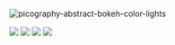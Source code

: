 ![picography-abstract-bokeh-color-lights](https://github.com/rkepdls/rkepdls/assets/130538540/c60e9152-b6d6-4265-aca6-e63025faaa8f)


<div style="display: flex, height:180px">
<img align="center" src="http://github-profile-summary-cards.vercel.app/api/cards/repos-per-language?username=rkepdls&theme=nord_dark" />
<img align="center" src="http://github-profile-summary-cards.vercel.app/api/cards/most-commit-language?username=rkepdls&theme=nord_dark" />
<img align="center" src="http://github-profile-summary-cards.vercel.app/api/cards/stats?username=rkepdls&theme=nord_dark" />
<img align="center" src="http://github-profile-summary-cards.vercel.app/api/cards/productive-time?username=rkepdls&theme=nord_dark&utcOffset=8" />
</div>
